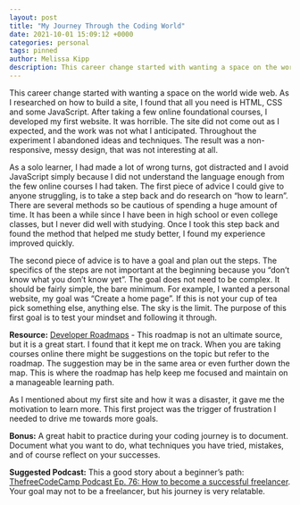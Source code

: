 ```yaml
---
layout: post
title: "My Journey Through the Coding World"
date: 2021-10-01 15:09:12 +0000
categories: personal
tags: pinned
author: Melissa Kipp
description: This career change started with wanting a space on the world wide web. As I researched on how to build a site, I found that all you need is HTML, CSS and some JavaScript. After taking a few online foundational courses, I developed my first website.
---
```


This career change started with wanting a space on the world wide web. As I researched on how to build a site, I found that all you need is HTML, CSS and some JavaScript. After taking a few online foundational courses, I developed my first website. It was horrible. The site did not come out as I expected, and the work was not what I anticipated. Throughout the experiment I abandoned ideas and techniques. The result was a non-responsive, messy design, that was not interesting at all.

As a solo learner, I had made a lot of wrong turns, got distracted and I avoid JavaScript simply because I did not understand the language enough from the few online courses I had taken. The first piece of advice I could give to anyone struggling, is to take a step back and do research on “how to learn”. There are several methods so be cautious of spending a huge amount of time. It has been a while since I have been in high school or even college classes, but I never did well with studying. Once I took this step back and found the method that helped me study better, I found my experience improved quickly.

The second piece of advice is to have a goal and plan out the steps. The specifics of the steps are not important at the beginning because you “don’t know what you don’t know yet”. The goal does not need to be complex. It should be fairly simple, the bare minimum. For example, I wanted a personal website, my goal was “Create a home page”. If this is not your cup of tea pick something else, anything else. The sky is the limit. The purpose of this first goal is to test your mindset and following it through.

**Resource:**
[Developer Roadmaps](www.roadmap.sh) - This roadmap is not an ultimate source, but it is a great start. I found that it kept me on track. When you are taking courses online there might be suggestions on the topic but refer to the roadmap. The suggestion may be in the same area or even further down the map. This is where the roadmap has help keep me focused and maintain on a manageable learning path.

As I mentioned about my first site and how it was a disaster, it gave me the motivation to learn more. This first project was the trigger of frustration I needed to drive me towards more goals.

**Bonus:**
A great habit to practice during your coding journey is to document. Document what you want to do, what techniques you have tried, mistakes, and of course reflect on your successes.

**Suggested Podcast:**
This a good story about a beginner’s path: [ThefreeCodeCamp Podcast Ep. 76: How to become a successful freelancer](https://freecodecamp.libsyn.com/ep-76-how-to-become-a-successful-freelancer). Your goal may not to be a freelancer, but his journey is very relatable.
